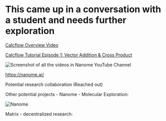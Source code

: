 # This came up in a conversation with a student and needs further exploration

[Calcflow Overview Video](https://www.youtube.com/watch?v=ax7WtgWiMzs)

[Calcflow Tutorial Episode 1: Vector Addition & Cross Product](https://www.youtube.com/watch?v=L-S7nP-ojqo)

![Screenshot of all the videos in Nanome YouTube Channel](https://github.com/Pomona-ITS/hpc/blob/master/projects/VisualizaeMathUsingCalcFlowInVR/Screen%20Shot%202018-09-28%20at%206.34.20%20PM.png)

https://nanome.ai/


Potential research collaboration (Reached out)

 
Other potential projects - Nanome  - Molecular Exploration:


![Nanome](https://github.com/Pomona-ITS/hpc/blob/master/projects/VisualizeMathUsingCalcFlowInVR/Screen%20Shot%202018-09-28%20at%206.45.28%20PM.png)


Matrix - decentralized research:




